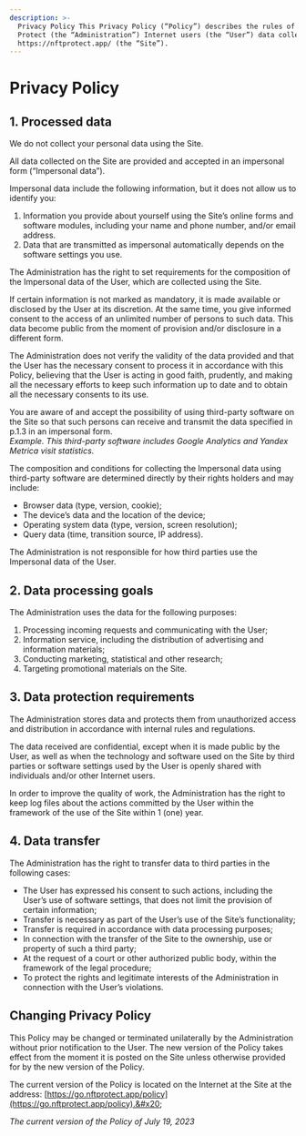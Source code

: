 ```yaml
---
description: >-
  Privacy Policy This Privacy Policy (“Policy”) describes the rules of using NFT
  Protect (the “Administration”) Internet users (the “User”) data collected from
  https://nftprotect.app/ (the “Site”).
---
```


# Privacy Policy

## 1. Processed data

We do not collect your personal data using the Site.&#x20;

All data collected on the Site are provided and accepted in an impersonal form (“Impersonal data”).&#x20;

Impersonal data include the following information, but it does not allow us to identify you:&#x20;

1. Information you provide about yourself using the Site’s online forms and software modules, including your name and phone number, and/or email address.&#x20;
2. Data that are transmitted as impersonal automatically depends on the software settings you use.&#x20;

The Administration has the right to set requirements for the composition of the Impersonal data of the User, which are collected using the Site.

If certain information is not marked as mandatory, it is made available or disclosed by the User at its discretion. At the same time, you give informed consent to the access of an unlimited number of persons to such data. This data become public from the moment of provision and/or disclosure in a different form.

The Administration does not verify the validity of the data provided and that the User has the necessary consent to process it in accordance with this Policy, believing that the User is acting in good faith, prudently, and making all the necessary efforts to keep such information up to date and to obtain all the necessary consents to its use.

You are aware of and accept the possibility of using third-party software on the Site so that such persons can receive and transmit the data specified in p.1.3 in an impersonal form. \
_Example. This third-party software includes Google Analytics and Yandex Metrica visit statistics._&#x20;

The composition and conditions for collecting the Impersonal data using third-party software are determined directly by their rights holders and may include:&#x20;

* Browser data (type, version, cookie);
* The device’s data and the location of the device;
* Operating system data (type, version, screen resolution);
* Query data (time, transition source, IP address).&#x20;

The Administration is not responsible for how third parties use the Impersonal data of the User.

## **2. Data processing goals**

The Administration uses the data for the following purposes:&#x20;

1. Processing incoming requests and communicating with the User;&#x20;
2. Information service, including the distribution of advertising and information materials;&#x20;
3. Conducting marketing, statistical and other research;&#x20;
4. Targeting promotional materials on the Site.

## 3. Data protection requirements

The Administration stores data and protects them from unauthorized access and distribution in accordance with internal rules and regulations.&#x20;

The data received are confidential, except when it is made public by the User, as well as when the technology and software used on the Site by third parties or software settings used by the User is openly shared with individuals and/or other Internet users.&#x20;

In order to improve the quality of work, the Administration has the right to keep log files about the actions committed by the User within the framework of the use of the Site within 1 (one) year.

## 4. Data transfer

The Administration has the right to transfer data to third parties in the following cases:

* The User has expressed his consent to such actions, including the User’s use of software settings, that does not limit the provision of certain information;
* Transfer is necessary as part of the User’s use of the Site’s functionality;
* Transfer is required in accordance with data processing purposes;
* In connection with the transfer of the Site to the ownership, use or property of such a third party;
* At the request of a court or other authorized public body, within the framework of the legal procedure;
* To protect the rights and legitimate interests of the Administration in connection with the User’s violations.

## Changing Privacy Policy&#x20;

This Policy may be changed or terminated unilaterally by the Administration without prior notification to the User. The new version of the Policy takes effect from the moment it is posted on the Site unless otherwise provided for by the new version of the Policy.

The current version of the Policy is located on the Internet at the Site at the address: [https://go.nftprotect.app/policy](https://go.nftprotect.app/policy).&#x20;

_The current version of the Policy of July 19, 2023_
